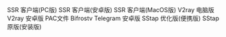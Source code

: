 SSR 客户端(PC版)
SSR 客户端(安卓版)
SSR 客户端(MacOS版)
V2ray 电脑版
V2ray 安卓版
PAC文件
Bifrostv
Telegram 安卓版
SStap 优化版(便携版)
SStap 原版(安装版)
